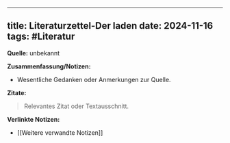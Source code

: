 
---
title:  Literaturzettel-Der laden
date: 2024-11-16
tags: #Literatur
---

**Quelle:** unbekannt  

**Zusammenfassung/Notizen:**  
- Wesentliche Gedanken oder Anmerkungen zur Quelle.

**Zitate:**  
> Relevantes Zitat oder Textausschnitt.

**Verlinkte Notizen:**  
- [[Weitere verwandte Notizen]]
